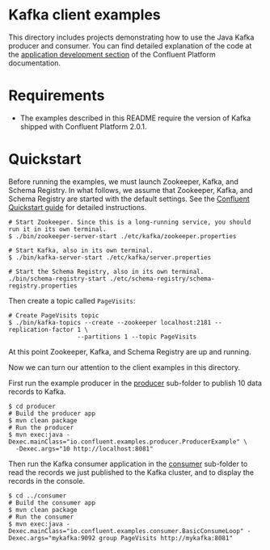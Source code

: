 # Kafka client examples

This directory includes projects demonstrating how to use the Java Kafka producer
and consumer. You can find detailed explanation of the code at the
[application development section](http://docs.confluent.io/3.3.0/app-development.html)
of the Confluent Platform documentation.


# Requirements

* The examples described in this README require the version of Kafka shipped with Confluent Platform 2.0.1.


# Quickstart

Before running the examples, we must launch Zookeeper, Kafka, and Schema Registry.
In what follows, we assume that Zookeeper, Kafka, and Schema Registry are started with the default settings.
See the [Confluent Quickstart guide](http://docs.confluent.io/3.3.0/quickstart.html) for detailed instructions.

```shell
# Start Zookeeper. Since this is a long-running service, you should run it in its own terminal.
$ ./bin/zookeeper-server-start ./etc/kafka/zookeeper.properties

# Start Kafka, also in its own terminal.
$ ./bin/kafka-server-start ./etc/kafka/server.properties

# Start the Schema Registry, also in its own terminal.
./bin/schema-registry-start ./etc/schema-registry/schema-registry.properties
```

Then create a topic called `PageVisits`:

```shell
# Create PageVisits topic
$ ./bin/kafka-topics --create --zookeeper localhost:2181 --replication-factor 1 \
                   --partitions 1 --topic PageVisits
```

At this point Zookeeper, Kafka, and Schema Registry are up and running.

Now we can turn our attention to the client examples in this directory.

First run the example producer in the [producer](producer) sub-folder to publish 10 data records to Kafka.

```shell
$ cd producer
# Build the producer app
$ mvn clean package
# Run the producer
$ mvn exec:java -Dexec.mainClass="io.confluent.examples.producer.ProducerExample" \
  -Dexec.args="10 http://localhost:8081"
```

Then run the Kafka consumer application in the [consumer](consumer) sub-folder to read the records we just published
to the Kafka cluster, and to display the records in the console.

```shell
$ cd ../consumer
# Build the consumer app
$ mvn clean package
# Run the consumer
$ mvn exec:java -Dexec.mainClass="io.confluent.examples.consumer.BasicConsumeLoop" -Dexec.args="mykafka:9092 group PageVisits http://mykafka:8081"
```
